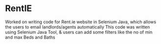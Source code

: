 # RentIE

Worked on writing code for Rent.ie website in Selenium Java, which allows the users to email landlords/agents automatically This code was written using Selenium Java Tool, & users can add some filters like the no of min and max Beds and Baths
